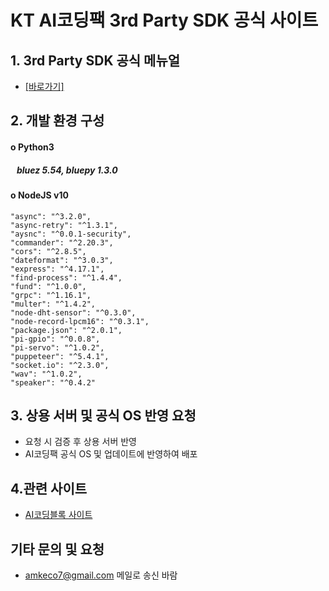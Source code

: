 # KT AI코딩팩 3rd Party SDK 공식 사이트

## 1. 3rd Party SDK 공식 메뉴얼
- <a href="https://docs.google.com/document/d/1f8uzrakt5JvaX5gFYTYimwkhoMYNZp-RPaPQ7ohnP9o/edit?usp=sharing/" target="_blank"> [바로가기] </a>
## 2. 개발 환경 구성
#### o Python3 
#####  &nbsp;&nbsp; bluez 5.54, bluepy 1.3.0

#### o NodeJS v10
    "async": "^3.2.0",
    "async-retry": "^1.3.1",
    "aysnc": "^0.0.1-security",
    "commander": "^2.20.3",
    "cors": "^2.8.5",
    "dateformat": "^3.0.3",
    "express": "^4.17.1",
    "find-process": "^1.4.4",
    "fund": "^1.0.0",
    "grpc": "^1.16.1",
    "multer": "^1.4.2",
    "node-dht-sensor": "^0.3.0",
    "node-record-lpcm16": "^0.3.1",
    "package.json": "^2.0.1",
    "pi-gpio": "^0.0.8",
    "pi-servo": "^1.0.2",
    "puppeteer": "^5.4.1",
    "socket.io": "^2.3.0",
    "wav": "^1.0.2",
    "speaker": "^0.4.2"

## 3. 상용 서버 및 공식 OS 반영 요청
- 요청 시 검증 후 상용 서버 반영
- AI코딩팩 공식 OS 및 업데이트에 반영하여 배포 

## 4.관련 사이트
 - [AI코딩블록 사이트](https://aicodingblock.kt.co.kr/)
## 기타 문의 및 요청
- amkeco7@gmail.com 메일로 송신 바람
